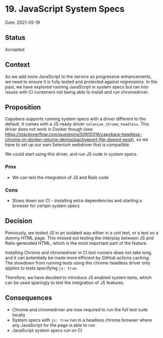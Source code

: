 # 19. JavaScript System Specs

Date: 2021-05-19

## Status

Accepted

## Context

As we add more JavaScript to the service as progressive enhancements, we need to ensure it is fully tested and protected against regressions.
In the past, we have explored running JavaScript in system specs but ran into issues with CI containers not being able to install and run chromedriver.

## Proposition

Capybara supports running system specs with a driver different to the default.
It comes with a JS-ready driver `selenium_chrome_headless`.
This driver does not work in Docker though (see: https://stackoverflow.com/questions/50610316/capybara-headless-chrome-in-docker-returns-devtoolsactiveport-file-doesnt-exist), so we have to set up our own Selenium webdriver that is compatible.

We could start using this driver, and run JS code in system specs.

### Pros

- We can test the integration of JS and Rails code

### Cons

- Slows down our CI - installing extra dependencies and starting a browser for certain system specs

## Decision

Previously, we tested JS in an isolated way either in a unit test, or a test on a dummy HTML page.
This missed out testing the interplay between JS and Rails-generated HTML, which is the most important part of the feature.

Installing Chrome and chromedriver in CI test runners does not take long, and it can potentially be made more efficient by GitHub actions caching.
The slowdown from running tests using the chrome headless driver only applies to tests specifying `js: true`.

Therefore, we have decided to introduce JS enabled system tests, which can be used sparingly to test the integration of JS features.

## Consequences

- Chrome and chromedriver are now required to run the full test suite locally
- System specs with `js: true` run in a headless chrome browser where any JavaScript for the page is able to run
- JavaScript system specs run on CI
